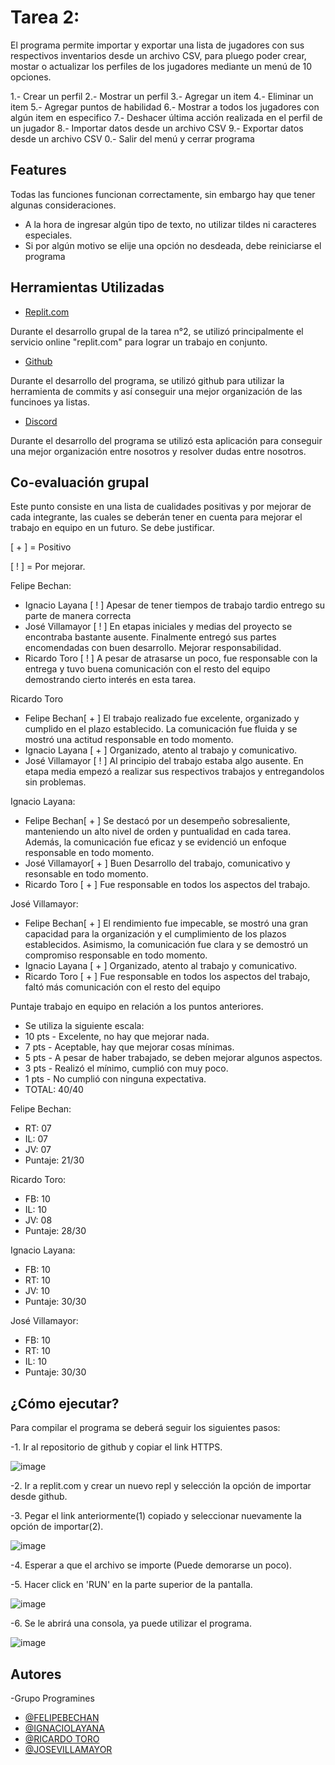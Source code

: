 # Tarea 2:

El programa permite importar y exportar una lista de jugadores con sus respectivos inventarios desde un archivo CSV, para pluego poder crear, mostar o actualizar los perfiles de los jugadores mediante un menú de 10 opciones.

1.- Crear un perfil
2.- Mostrar un perfil
3.- Agregar un item
4.- Eliminar un item
5.- Agregar puntos de habilidad
6.- Mostrar a todos los jugadores con algún item en especifico
7.- Deshacer última acción realizada en el perfil de un jugador
8.- Importar datos desde un archivo CSV
9.- Exportar datos desde un archivo CSV
0.- Salir del menú y cerrar programa

## Features
Todas las funciones funcionan correctamente, sin embargo hay que tener algunas consideraciones.

- A la hora de ingresar algún tipo de texto, no utilizar tildes ni caracteres especiales.
- Si por algún motivo se elije una opción no desdeada, debe reiniciarse el programa



## Herramientas Utilizadas

- [Replit.com](https://replit.com/)

Durante el desarrollo grupal de la tarea n°2, se utilizó principalmente el servicio online "replit.com" para lograr un trabajo en conjunto.


- [Github](https://github.com)
  
Durante el desarrollo del programa, se utilizó github para utilizar la herramienta de commits y así conseguir una mejor organización de las funcinoes ya listas.

- [Discord](https://discord.com)

Durante el desarrollo del programa se utilizó esta aplicación para conseguir una mejor organización entre nosotros y resolver dudas entre nosotros.

## Co-evaluación grupal

Este punto consiste en una lista de cualidades positivas y por mejorar de cada integrante, las cuales se deberán tener en cuenta para mejorar el trabajo en equipo en un futuro.
Se debe justificar.

[ + ] = Positivo

[ ! ] = Por mejorar.

 

Felipe Bechan:

- Ignacio Layana [ ! ] Apesar de tener tiempos de trabajo tardio entrego su parte de manera correcta
- José Villamayor [ ! ] En etapas iniciales y medias del proyecto se encontraba bastante ausente. Finalmente entregó sus partes encomendadas con buen desarrollo. Mejorar responsabilidad.
- Ricardo Toro [ ! ] A pesar de atrasarse un poco, fue responsable con la entrega y tuvo buena comunicación con el resto del equipo demostrando cierto interés en esta tarea.


Ricardo Toro

- Felipe Bechan[ + ] El trabajo realizado fue excelente, organizado y cumplido en el plazo establecido. La comunicación fue fluida y se mostró una actitud responsable en todo momento.
- Ignacio Layana [ + ] Organizado, atento al trabajo y comunicativo.
- José Villamayor [ ! ] Al principio del trabajo estaba algo ausente. En etapa media empezó a realizar sus respectivos trabajos y entregandolos sin problemas.


Ignacio Layana: 

- Felipe Bechan[ + ] Se destacó por un desempeño sobresaliente, manteniendo un alto nivel de orden y puntualidad en cada tarea. Además, la comunicación fue eficaz y se evidenció un enfoque responsable en todo momento.
- José Villamayor[ + ] Buen Desarrollo del trabajo, comunicativo y resonsable en todo momento.
- Ricardo Toro [ + ] Fue responsable en todos los aspectos del trabajo.

  
José Villamayor: 

- Felipe Bechan[ + ] El rendimiento fue impecable, se mostró una gran capacidad para la organización y el cumplimiento de los plazos establecidos. Asimismo, la comunicación fue clara y se demostró un compromiso responsable en todo momento.
- Ignacio Layana [ + ] Organizado, atento al trabajo y comunicativo.
- Ricardo Toro [ + ] Fue responsable en todos los aspectos del trabajo, faltó más comunicación con el resto del equipo


  
Puntaje trabajo en equipo en relación a los puntos anteriores.
- Se utiliza la siguiente escala:
- 10 pts - Excelente, no hay que mejorar nada.
- 7 pts - Aceptable, hay que mejorar cosas mínimas.
- 5 pts - A pesar de haber trabajado, se deben mejorar algunos aspectos.
- 3 pts - Realizó el mínimo, cumplió con muy poco.
- 1 pts - No cumplió con ninguna expectativa.
- TOTAL: 40/40

Felipe Bechan:
- RT: 07
- IL: 07
- JV: 07
- Puntaje: 21/30


Ricardo Toro:
- FB: 10
- IL: 10
- JV: 08
- Puntaje: 28/30

Ignacio Layana:
- FB: 10
- RT: 10
- JV: 10
- Puntaje: 30/30

José Villamayor:
- FB: 10
- RT: 10
- IL: 10
- Puntaje: 30/30





## ¿Cómo ejecutar?



Para compilar el programa se deberá seguir los siguientes pasos:

-1. Ir al repositorio de github y copiar el link HTTPS.

![image](image.png)

-2. Ir a replit.com y crear un nuevo repl y selección la opción de importar desde github.

-3. Pegar el link anteriormente(1) copiado y seleccionar nuevamente la opción de importar(2).

![image](image_2.png)

-4. Esperar a que el archivo se importe (Puede demorarse un poco).

-5. Hacer click en 'RUN' en la parte superior de la pantalla.

![image](image_3.png)

-6. Se le abrirá una consola, ya puede utilizar el programa.

![image](image_4.png)

## Autores
-Grupo Programines

- [@FELIPEBECHAN](https://github.com/felipebechan)
- [@IGNACIOLAYANA](https://github.com/HatziveIgnacio)
- [@RICARDO TORO](https://github.com/Ratinaxo)
- [@JOSEVILLAMAYOR](https://github.com/jochevipe)
